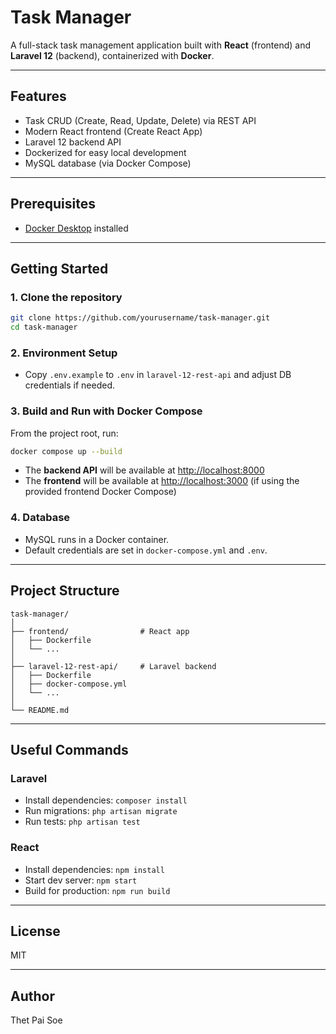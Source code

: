 # Task Manager

A full-stack task management application built with **React** (frontend) and **Laravel 12** (backend), containerized with **Docker**.

---

## Features

- Task CRUD (Create, Read, Update, Delete) via REST API
- Modern React frontend (Create React App)
- Laravel 12 backend API
- Dockerized for easy local development
- MySQL database (via Docker Compose)

---

## Prerequisites

- [Docker Desktop](https://www.docker.com/products/docker-desktop/) installed

---

## Getting Started

### 1. Clone the repository

```sh
git clone https://github.com/yourusername/task-manager.git
cd task-manager
```

### 2. Environment Setup

- Copy `.env.example` to `.env` in `laravel-12-rest-api` and adjust DB credentials if needed.

### 3. Build and Run with Docker Compose

From the project root, run:

```sh
docker compose up --build
```

- The **backend API** will be available at [http://localhost:8000](http://localhost:8000)
- The **frontend** will be available at [http://localhost:3000](http://localhost:3000) (if using the provided frontend Docker Compose)

### 4. Database

- MySQL runs in a Docker container.
- Default credentials are set in `docker-compose.yml` and `.env`.

---

## Project Structure

```
task-manager/
│
├── frontend/                # React app
│   ├── Dockerfile
│   └── ...
│
├── laravel-12-rest-api/     # Laravel backend
│   ├── Dockerfile
│   ├── docker-compose.yml
│   └── ...
│
└── README.md
```

---

## Useful Commands

### Laravel

- Install dependencies: `composer install`
- Run migrations: `php artisan migrate`
- Run tests: `php artisan test`

### React

- Install dependencies: `npm install`
- Start dev server: `npm start`
- Build for production: `npm run build`

---

## License

MIT

---

## Author
Thet Pai Soe
